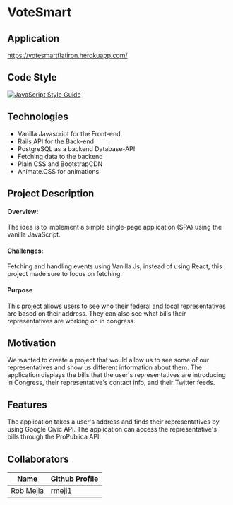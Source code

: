 # VoteSmart

## Application
https://votesmartflatiron.herokuapp.com/

## Code Style
[![JavaScript Style Guide](https://cdn.rawgit.com/standard/standard/master/badge.svg)](https://github.com/standard/standard)

## Technologies
* Vanilla Javascript for the Front-end
* Rails API for the Back-end
* PostgreSQL as a backend Database-API
* Fetching data to the backend
* Plain CSS and BootstrapCDN
* Animate.CSS for animations

## Project Description

#### Overview: 
The idea is to implement a simple single-page application (SPA) using the vanilla JavaScript.

#### Challenges:
Fetching and handling events using Vanilla Js, instead of using React, this project made sure to focus on fetching.

#### Purpose
This project allows users to see who their federal and local representatives are based on their address. They can also see what bills their representatives are working on in congress. 

## Motivation
We wanted to create a project that would allow us to see some of our representatives and show us different information about them. The application displays the bills that the user's representatives are introducing in Congress, their representative's contact info, and their Twitter feeds.

## Features

The application takes a user's address and finds their representatives by using Google Civic API. The application can access the representative's bills through the ProPublica API.

## Collaborators 
| Name      | Github Profile |
| ----------- | ----------- |
| Rob Mejia      | [rmeji1 ](https://github.com/rmeji1) |

